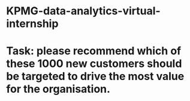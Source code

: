 # KPMG-data-analytics-virtual-internship
# Task: please recommend which of these 1000 new customers should be targeted to drive the most value for the organisation.
